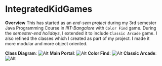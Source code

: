 # IntegratedKidGames

**Overview**
This has started as an *end-sem project* during my 3rd semester Java Programming Course in *IIIT-Bangalore* with `Color Find` game. During the *semester-end holidays*, I extended it to include `Classic Arcade` game. I also refined the classes which I created as part of my project. I made it more modular and more object oriented.

**Class Diagram**: ![Alt](https://ritvikgoparaju.github.io/IntegratedKidGamesJavaDoc/images-for-javadoc/classdiagram.jpg "Class Diagram")
**Main Portal**: ![Alt](https://ritvikgoparaju.github.io/IntegratedKidGamesJavaDoc/images-for-javadoc/main.jpg "Main")
**Color Find**: ![Alt](https://ritvikgoparaju.github.io/IntegratedKidGamesJavaDoc/images-for-javadoc/colorfind.jpg "Color Find")
**Classic Arcade**: ![Alt](https://ritvikgoparaju.github.io/IntegratedKidGamesJavaDoc/images-for-javadoc/classicarcade.jpg "Classic Arcade")
